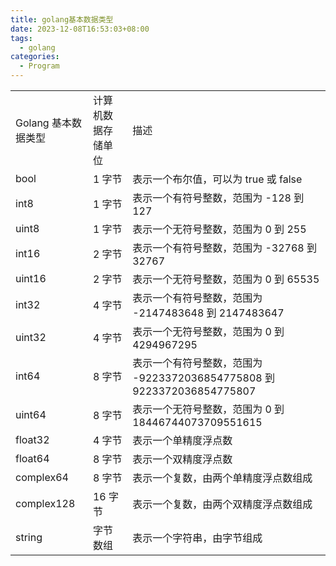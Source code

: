 ```yaml
---
title: golang基本数据类型
date: 2023-12-08T16:53:03+08:00
tags:
  - golang
categories:
  - Program
---
```

|   |   |   |
|---|---|---|
|Golang 基本数据类型|计算机数据存储单位|描述|
|bool|1 字节|表示一个布尔值，可以为 true 或 false|
|int8|1 字节|表示一个有符号整数，范围为 -128 到 127|
|uint8|1 字节|表示一个无符号整数，范围为 0 到 255|
|int16|2 字节|表示一个有符号整数，范围为 -32768 到 32767|
|uint16|2 字节|表示一个无符号整数，范围为 0 到 65535|
|int32|4 字节|表示一个有符号整数，范围为 -2147483648 到 2147483647|
|uint32|4 字节|表示一个无符号整数，范围为 0 到 4294967295|
|int64|8 字节|表示一个有符号整数，范围为 -9223372036854775808 到 9223372036854775807|
|uint64|8 字节|表示一个无符号整数，范围为 0 到 18446744073709551615|
|float32|4 字节|表示一个单精度浮点数|
|float64|8 字节|表示一个双精度浮点数|
|complex64|8 字节|表示一个复数，由两个单精度浮点数组成|
|complex128|16 字节|表示一个复数，由两个双精度浮点数组成|
|string|字节数组|表示一个字符串，由字节组成|
